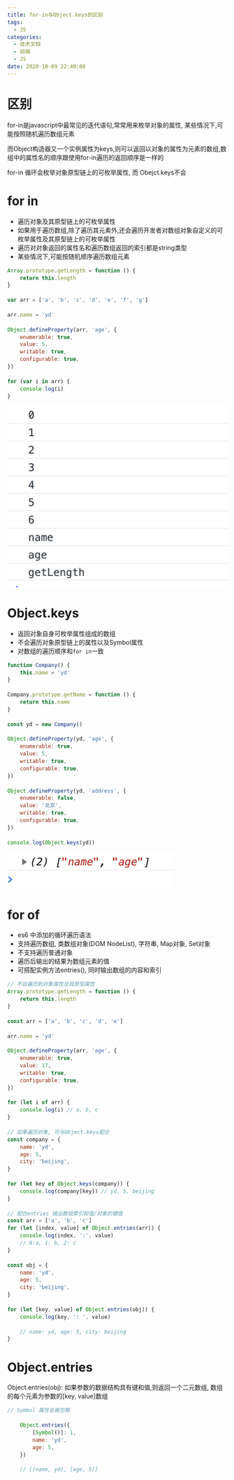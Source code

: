 ```yaml
---
title: for-in与Object.keys的区别
tags:
  - JS
categories:
  - 技术文档
  - 前端
  - JS
date: 2020-10-09 22:49:09
---
```


# 区别

for-in是javascript中最常见的迭代语句,常常用来枚举对象的属性, 某些情况下,可能按照随机遍历数组元素

而Object构造器又一个实例属性为keys,则可以返回以对象的属性为元素的数组,数组中的属性名的顺序跟使用for-in遍历的返回顺序是一样的

for-in 循环会枚举对象原型链上的可枚举属性, 而 Obejct.keys不会

# for in

* 遍历对象及其原型链上的可枚举属性
* 如果用于遍历数组,除了遍历其元素外,还会遍历开发者对数组对象自定义的可枚举属性及其原型链上的可枚举属性
* 遍历对对象返回的属性名和遍历数组返回的索引都是string类型
* 某些情况下,可能按随机顺序遍历数组元素

```js
Array.prototype.getLength = function () {
    return this.length
}

var arr = ['a', 'b', 'c', 'd', 'e', 'f', 'g']

arr.name = 'yd'

Object.defineProperty(arr, 'age', {
    enumerable: true,
    value: 5,
    writable: true,
    configurable: true,
})

for (var i in arr) {
    console.log(i)
}
```

![](./for-in与Object-keys的区别/2020-10-09-23-01-14.png)

# Object.keys

* 返回对象自身可枚举属性组成的数组
* 不会遍历对象原型链上的属性以及Symbol属性
* 对数组的遍历顺序和`for in`一致

```js
function Company() {
    this.name = 'yd'
}

Company.prototype.getName = function () {
    return this.name
}

const yd = new Company()

Object.defineProperty(yd, 'age', {
    enumerable: true,
    value: 5,
    writable: true,
    configurable: true,
})

Object.defineProperty(yd, 'address', {
    enumerable: false,
    value: '北京',
    writable: true,
    configurable: true,
})

console.log(Object.keys(yd))
```

![](./for-in与Object-keys的区别/2020-10-09-23-06-38.png)

# for of 

* es6 中添加的循环遍历语法
* 支持遍历数组, 类数组对象(DOM NodeList), 字符串, Map对象, Set对象
* 不支持遍历普通对象
* 遍历后输出的结果为数组元素的值
* 可搭配实例方法entries(), 同时输出数组的内容和索引

```js
// 不会遍历到对象属性及其原型属性
Array.prototype.getLength = function () {
    return this.length
}

const arr = ['a', 'b', 'c', 'd', 'e']

arr.name = 'yd'

Object.defineProperty(arr, 'age', {
    enumerable: true,
    value: 17,
    writable: true,
    configurable: true,
})

for (let i of arr) {
    console.log(i) // a, b, c
}

// 如果遍历对象, 可与Object.keys配合
const company = {
    name: 'yd',
    age: 5,
    city: 'beijing',
}

for (let key of Object.keys(company)) {
    console.log(company[key]) // yd, 5, beijing
}

// 配合entries 输出数组索引和值/对象的键值
const arr = ['a', 'b', 'c']
for (let [index, value] of Object.entries(arr)) {
    console.log(index, ':', value)
    // 0:a, 1: b, 2: c
}

const obj = {
    name: 'yd',
    age: 5,
    city: 'beijing',
}

for (let [key, value] of Object.entries(obj)) {
    console.log(key, ': ', value)

    // name: yd, age: 5, city: beijing
}
```

# Object.entries

Object.entries(obj): 如果参数的数据结构具有键和值,则返回一个二元数组, 数组的每个元素为参数的[key, value]数组

```js
// Symbol 属性会被忽略

    Object.entries({
        [Symbol()]: 1,
        name: 'yd',
        age: 5,
    })

    // [[name, yd], [age, 5]]
```